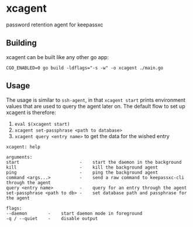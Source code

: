 # xcagent
password retention agent for keepassxc

## Building
xcagent can be built like any other go app:
```
CGO_ENABLED=0 go build -ldflags="-s -w" -o xcagent ./main.go 
```

## Usage
The usage is similar to `ssh-agent`, in that `xcagent start` prints environment values that are used to query the agent later on. The default flow to set up xcagent is therefore:
1. `eval $(xcagent start)`
2. `xcagent set-passphrase <path to database>`
3. `xcagent query <entry name>` to get the data for the wished entry

```
xcagent: help

arguments:
start                       -    start the daemon in the background
kill                        -    kill the background agent
ping                        -    ping the background agent
command <args...>           -    send a raw command to keepassxc-cli through the agent
query <entry name>          -    query for an entry through the agent
set-passphrase <path to db> -    set database path and passphrase for the agent

flags:
--daemon        -    start daemon mode in foreground
-q / --quiet    -    disable output
```